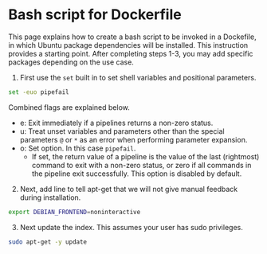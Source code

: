 # Bash script for Dockerfile

This page explains how to create a bash script to be invoked in a Dockefile, in which Ubuntu package dependencies will be installed. This instruction provides a starting point. After completing steps 1-3, you may add specific packages depending on the use case.

1. First use the `set` built in to set shell variables and positional parameters.

```bash
set -euo pipefail
```

Combined flags are explained below.

- e: Exit immediately if a pipelines returns a non-zero status.
- u: Treat unset variables and parameters other than the special parameters `@` or `*` as an error when performing parameter expansion.
- o: Set option. In this case `pipefail`. 
  - If set, the return value of a pipeline is the value of the last (rightmost) command to exit with a non-zero status, or zero if all commands in the pipeline exit successfully. This option is disabled by default.  

2. Next, add line to tell apt-get that we will not give manual feedback during installation.

```bash
export DEBIAN_FRONTEND=noninteractive
```

3. Next update the index. This assumes your user has sudo privileges.

```bash
sudo apt-get -y update
```

